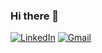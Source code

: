### Hi there 👋

[![LinkedIn](https://img.shields.io/badge/anthony3662%20-%230077B5.svg?&style=flat-square&logo=linkedin&logoColor=white&link=https://www.linkedin.com/in/anthony-ye-7b8673217/)](https://www.linkedin.com/in/anthony-ye-7b8673217/)
[![Gmail](https://img.shields.io/badge/anthony3662%20-%23D14836.svg?&style=flat-square&logo=gmail&logoColor=white&link=mailto:anthonyye3662@gmail.com)](mailto:anthonyye3662@gmail.com)
<!--
**anthony3662/anthony3662** is a ✨ _special_ ✨ repository because its `README.md` (this file) appears on your GitHub profile.

Here are some ideas to get you started:

- 🔭 I’m currently working on ...
- 🌱 I’m currently learning ...
- 👯 I’m looking to collaborate on ...
- 🤔 I’m looking for help with ...
- 💬 Ask me about ...
- 📫 How to reach me: ...
- 😄 Pronouns: ...
- ⚡ Fun fact: ...
-->
